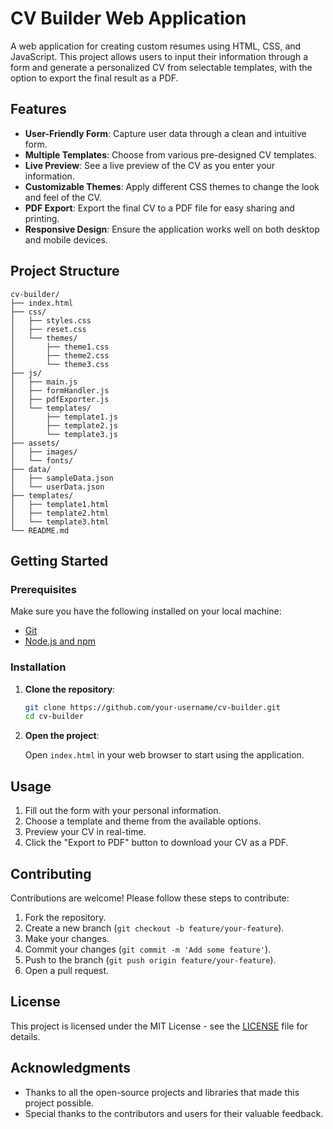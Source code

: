 # CV Builder Web Application

A web application for creating custom resumes using HTML, CSS, and JavaScript. This project allows users to input their information through a form and generate a personalized CV from selectable templates, with the option to export the final result as a PDF.

## Features

- **User-Friendly Form**: Capture user data through a clean and intuitive form.
- **Multiple Templates**: Choose from various pre-designed CV templates.
- **Live Preview**: See a live preview of the CV as you enter your information.
- **Customizable Themes**: Apply different CSS themes to change the look and feel of the CV.
- **PDF Export**: Export the final CV to a PDF file for easy sharing and printing.
- **Responsive Design**: Ensure the application works well on both desktop and mobile devices.

## Project Structure

```text
cv-builder/
├── index.html
├── css/
│   ├── styles.css
│   ├── reset.css
│   └── themes/
│       ├── theme1.css
│       ├── theme2.css
│       └── theme3.css
├── js/
│   ├── main.js
│   ├── formHandler.js
│   ├── pdfExporter.js
│   └── templates/
│       ├── template1.js
│       ├── template2.js
│       └── template3.js
├── assets/
│   ├── images/
│   └── fonts/
├── data/
│   ├── sampleData.json
│   └── userData.json
├── templates/
│   ├── template1.html
│   ├── template2.html
│   └── template3.html
└── README.md
```

## Getting Started

### Prerequisites

Make sure you have the following installed on your local machine:

- [Git](https://git-scm.com/)
- [Node.js and npm](https://nodejs.org/)

### Installation

1. **Clone the repository**:

   ```sh
   git clone https://github.com/your-username/cv-builder.git
   cd cv-builder
   ```

2. **Open the project**:

   Open `index.html` in your web browser to start using the application.

## Usage

1. Fill out the form with your personal information.
2. Choose a template and theme from the available options.
3. Preview your CV in real-time.
4. Click the "Export to PDF" button to download your CV as a PDF.

## Contributing

Contributions are welcome! Please follow these steps to contribute:

1. Fork the repository.
2. Create a new branch (`git checkout -b feature/your-feature`).
3. Make your changes.
4. Commit your changes (`git commit -m 'Add some feature'`).
5. Push to the branch (`git push origin feature/your-feature`).
6. Open a pull request.

## License

This project is licensed under the MIT License - see the [LICENSE](LICENSE) file for details.

## Acknowledgments

- Thanks to all the open-source projects and libraries that made this project possible.
- Special thanks to the contributors and users for their valuable feedback.
